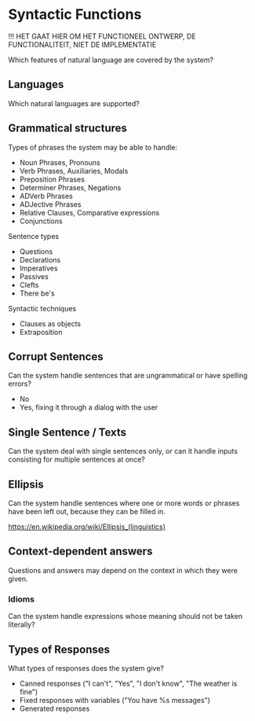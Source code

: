 # Syntactic Functions

!!! HET GAAT HIER OM HET FUNCTIONEEL ONTWERP, DE FUNCTIONALITEIT, NIET DE IMPLEMENTATIE

Which features of natural language are covered by the system?

## Languages

Which natural languages are supported?

## Grammatical structures

Types of phrases the system may be able to handle:

* Noun Phrases, Pronouns
* Verb Phrases, Auxiliaries, Modals
* Preposition Phrases
* Determiner Phrases, Negations
* ADVerb Phrases
* ADJective Phrases
* Relative Clauses, Comparative expressions
* Conjunctions

Sentence types

* Questions
* Declarations
* Imperatives
* Passives
* Clefts
* There be's

Syntactic techniques

* Clauses as objects
* Extraposition

## Corrupt Sentences

Can the system handle sentences that are ungrammatical or have spelling errors?

* No
* Yes, fixing it through a dialog with the user

## Single Sentence / Texts

Can the system deal with single sentences only, or can it handle inputs consisting for multiple sentences at once?

## Ellipsis

Can the system handle sentences where one or more words or phrases have been left out, because they can be filled in.

https://en.wikipedia.org/wiki/Ellipsis_(linguistics)

## Context-dependent answers

Questions and answers may depend on the context in which they were given.

### Idioms

Can the system handle expressions whose meaning should not be taken literally?

## Types of Responses

What types of responses does the system give?

* Canned responses ("I can't", "Yes", "I don't know", "The weather is fine")
* Fixed responses with variables ("You have %s messages")
* Generated responses

